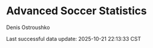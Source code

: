 # Advanced Soccer Statistics
Denis Ostroushko

<!-- gfm -->

Last successful data update: 2025-10-21 22:13:33 CST
